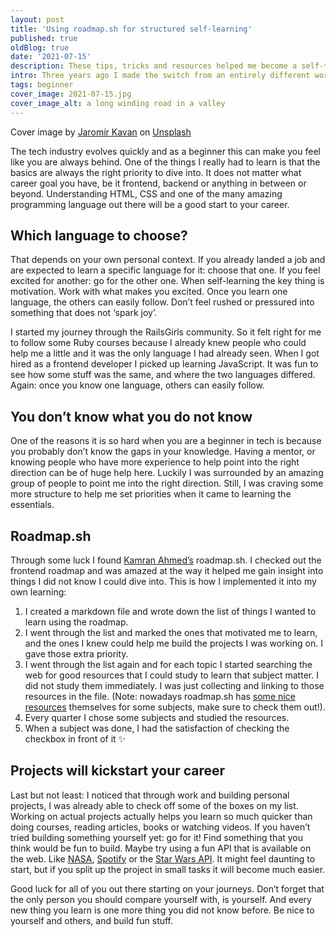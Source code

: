 ```yaml
---
layout: post
title: 'Using roadmap.sh for structured self-learning'
published: true
oldBlog: true
date: '2021-07-15'
description: These tips, tricks and resources helped me become a self-taught software developer and hopefully they can help you too.
intro: Three years ago I made the switch from an entirely different work field to becoming a software developer. I got lucky enough to be hired at a company that allowed me to learn on the job. Yet, I had no formal computer science education and there was no plan set up for me to structurally start learning programming. I had to devise my own. These tips, tricks and resources helped me become a self-taught software developer and hopefully they can help you too.
tags: beginner
cover_image: 2021-07-15.jpg
cover_image_alt: a long winding road in a valley
---
```


Cover image by  [Jaromír Kavan](https://unsplash.com/@jerrykavan?utm_source=unsplash&utm_medium=referral&utm_content=creditCopyText) on [Unsplash](https://unsplash.com/s/photos/roadmap?utm_source=unsplash&utm_medium=referral&utm_content=creditCopyText)


The tech industry evolves quickly and as a beginner this can make you feel like you are always behind. One of the things I really had to learn is that the basics are always the right priority to dive into. It does not matter what career goal you have, be it frontend, backend or anything in between or beyond. Understanding HTML, CSS and one of the many amazing programming language out there will be a good start to your career.

## Which language to choose?

That depends on your own personal context. If you already landed a job and are expected to learn a specific language for it: choose that one. If you feel excited for another: go for the other one. When self-learning the key thing is motivation. Work with what makes you excited. Once you learn one language, the others can easily follow. Don’t feel rushed or pressured into something that does not ‘spark joy’.

I started my journey through the RailsGirls community. So it felt right for me to follow some Ruby courses because I already knew people who could help me a little and it was the only language I had already seen. When I got hired as a frontend developer I picked up learning JavaScript. It was fun to see how some stuff was the same, and where the two languages differed. Again: once you know one language, others can easily follow.

## You don’t know what you do not know

One of the reasons it is so hard when you are a beginner in tech is because you probably don’t know the gaps in your knowledge. Having a mentor, or knowing people who have more experience to help point into the right direction can be of huge help here. Luckily I was surrounded by an amazing group of people to point me into the right direction. Still, I was craving some more structure to help me set priorities when it came to learning the essentials.

## Roadmap.sh
Through some luck I found [Kamran Ahmed’s](https://twitter.com/kamranahmedse) roadmap.sh. I checked out the frontend roadmap and was amazed at the way it helped me gain insight into things I did not know I could dive into. This is how I implemented it into my own learning:

1. I created a markdown file and wrote down the list of things I wanted to learn using the roadmap.
2. I went through the list and marked the ones that motivated me to learn, and the ones I knew could help me build the projects I was working on. I gave those extra priority.
3. I went through the list again and for each topic I started searching the web for good resources that I could study to learn that subject matter. I did not study them immediately. I was just collecting and linking to those resources in the file. (Note: nowadays roadmap.sh has [some nice resources](https://roadmap.sh/guides) themselves for some subjects, make sure to check them out!).
4. Every quarter I chose some subjects and studied the resources.
5. When a subject was done, I had the satisfaction of checking the checkbox in front of it ✨

## Projects will kickstart your career
Last but not least: I noticed that through work and building personal projects, I was already able to check off some of the boxes on my list. Working on actual projects actually helps you learn so much quicker than doing courses, reading articles, books or watching videos. If you haven’t tried building something yourself yet: go for it! Find something that you think would be fun to build. Maybe try using a fun API that is available on the web. Like [NASA](https://api.nasa.gov/), [Spotify](https://developer.spotify.com/documentation/web-api/) or the [Star Wars API](https://swapi.dev/). It might feel daunting to start, but if you split up the project in small tasks it will become much easier.


Good luck for all of you out there starting on your journeys. Don’t forget that the only person you should compare yourself with, is yourself. And every new thing you learn is one more thing you did not know before. Be nice to yourself and others, and build fun stuff.
